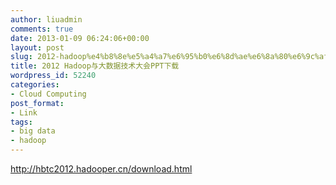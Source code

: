 ```yaml
---
author: liuadmin
comments: true
date: 2013-01-09 06:24:06+00:00
layout: post
slug: 2012-hadoop%e4%b8%8e%e5%a4%a7%e6%95%b0%e6%8d%ae%e6%8a%80%e6%9c%af%e5%a4%a7%e4%bc%9appt%e4%b8%8b%e8%bd%bd
title: 2012 Hadoop与大数据技术大会PPT下载
wordpress_id: 52240
categories:
- Cloud Computing
post_format:
- Link
tags:
- big data
- hadoop
---
```


http://hbtc2012.hadooper.cn/download.html
